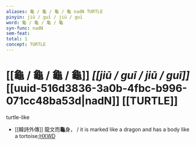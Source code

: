 ```yaml
---
aliases: 龜 / 龜 / 龜 / 龜 nadN TURTLE
pinyin: jiū / guī / jiū / guī
word: 龜 / 龜 / 龜 / 龜
syn-func: nadN
sem-feat: 
total: 1
concept: TURTLE 
---
```

# [[龜 / 龜 / 龜 / 龜]] *[[jiū / guī / jiū / guī]]*  [[uuid-516d3836-3a0b-4fbc-b996-071cc48ba53d|nadN]] [[TURTLE]]
turtle-like
 - [[韓詩外傳]] 龍文而**龜**身， / it is marked like a dragon and has a body like a tortoise;[HXWD](https://hxwd.org/textview.html?location=KR1c0066_tls_008-8a.16)